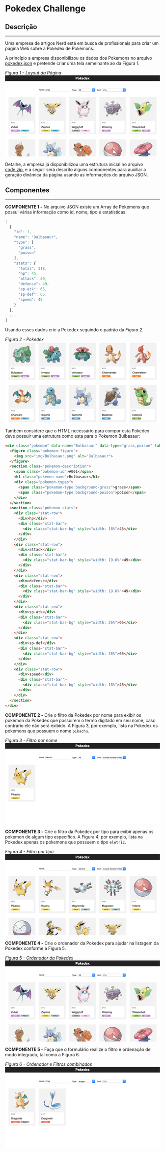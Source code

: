 # Pokedex Challenge

## Descrição
---

Uma empresa de artigos Nerd está em busca de profissionais para criar um página Web sobre a Pokedex de Pokemons.

A princípio a empresa disponibilizou os dados dos Pokemons no arquivo [pokedex.json](code/data/pokedex.json) e pretende criar uma tela semelhante ao da Figura 1.

*Figura 1 - Layout da Página*
![](assets/layout.png)

Detalhe, a empresa já disponibilizou uma estrutura inicial no arquivo [code.zip](code.zip), e a seguir será descrito alguns componentes para auxiliar a geração dinâmica da página usando as informações do arquivo JSON.

## Componentes
---

**COMPONENTE 1 -** No arquivo JSON existe um Array de Pokemons que possui várias informação como id, nome, tipo e estatísticas:

```js
[
  {
    "id": 1,
    "name": "Bulbasaur",
    "type": [
      "grass",
      "poison"
    ],
    "stats": {
      "total": 318,
      "hp": 45,
      "attack": 49,
      "defense": 49,
      "sp-atk": 65,
      "sp-def": 65,
      "speed": 45
    }
  },
  ...
]
```

Usando esses dados crie a Pokedex seguindo o padrão da *Figura 2*.

*Figura 2 - Pokedex*<br>
![](assets/component-1.png)

Também considere que o HTML necessário para compor esta Pokedex deve possuir uma estrutura como esta para o Pokemon Bulbasaur:

```html
<div class="pokemon" data-name="Bulbasaur" data-type="grass,poison" tabindex="1">
  <figure class="pokemon-figure">
    <img src="img/Bulbasaur.png" alt="Bulbasaur">
  </figure>
  <section class="pokemon-description">
    <span class="pokemon-id">#001</span>
    <h1 class="pokemon-name">Bulbasaur</h1>
    <div class="pokemon-types">
      <span class="pokemon-type background-grass">grass</span>
      <span class="pokemon-type background-poison">poison</span>
    </div>
  </section>
  <section class="pokemon-stats">
    <div class="stat-row">
      <div>hp</div>
      <div class="stat-bar">
        <div class="stat-bar-bg" style="width: 18%">45</div>
      </div>
    </div>
    <div class="stat-row">
      <div>attack</div>
      <div class="stat-bar">
        <div class="stat-bar-bg" style="width: 19.6%">49</div>
      </div>
    </div>
    <div class="stat-row">
      <div>defense</div>
      <div class="stat-bar">
        <div class="stat-bar-bg" style="width: 19.6%">49</div>
      </div>
    </div>
    <div class="stat-row">
      <div>sp-atk</div>
      <div class="stat-bar">
        <div class="stat-bar-bg" style="width: 26%">65</div>
      </div>
    </div>
    <div class="stat-row">
      <div>sp-def</div>
      <div class="stat-bar">
        <div class="stat-bar-bg" style="width: 26%">65</div>
      </div>
    </div>
    <div class="stat-row">
      <div>speed</div>
      <div class="stat-bar">
        <div class="stat-bar-bg" style="width: 18%">45</div>
      </div>
    </div>
  </section>
</div>
```

**COMPONENTE 2 -** Crie o filtro da Pokedex por nome para exibir os pokemon da Pokedex que possuirem o termo digitado em seu nome, caso contrário ele não será exibido. A Figura 3, por exemplo, lista na Pokedex os pokemons que possuem o nome `pikachu`.

<!-- TODO 0 pokemons -->
*Figura 3 - Filtro por nome*<br>
![](assets/component-2.png)

**COMPONENTE 3 -** Crie o filtro da Pokedex por tipo para exibir apenas os pokemon de algum tipo específico. A Figura 4, por exemplo, lista na Pokedex apenas os pokemons que possuem o tipo `eletric`.

*Figura 4 - Filtro por tipo*<br>
![](assets/component-3.png)

**COMPONENTE 4 -** Crie o ordenador da Pokedex para ajudar na listagem da Pokedex conforme a Figura 5.

*Figura 5 - Ordenador da Pokedex*<br>
![](assets/component-4.png)

**COMPONENTE 5 -** Faça que o formulário realize o filtro e ordenação de modo integrado, tal como a Figura 6.

*Figura 6 - Ordenador e Filtros combinados*<br>
![](assets/component-5.png)
